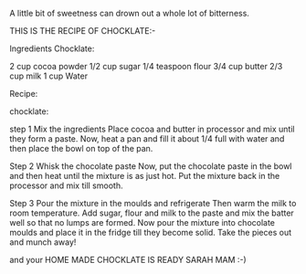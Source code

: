 A little bit of sweetness can drown out a whole lot of bitterness.

THIS IS THE RECIPE OF CHOCKLATE:-


Ingredients
Chocklate:

 2 cup cocoa powder
1/2 cup sugar
1/4 teaspoon flour
3/4 cup butter
2/3 cup milk
1 cup Water


Recipe:

chocklate:

step 1 Mix the ingredients
Place cocoa and butter in processor and mix until they form a paste. Now, heat a pan and fill it about 1/4 full with water and then place the bowl on top of the pan.            

Step 2 Whisk the chocolate paste
Now, put the chocolate paste in the bowl and then heat until the mixture is as just hot. Put the mixture back in the processor and mix till smooth.            

Step 3 Pour the mixture in the moulds and refrigerate
Then warm the milk to room temperature. Add sugar, flour and milk to the paste and mix the batter well so that no lumps are formed. Now pour the mixture into chocolate moulds and place it in the fridge till they become solid. Take the pieces out and munch away!         

and your HOME MADE CHOCKLATE IS READY SARAH MAM :-)

